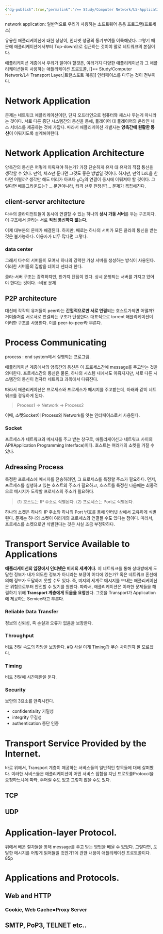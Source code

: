 ```yaml
---
{"dg-publish":true,"permalink":"/== Study/Computer Network/L5-Application Layer./","created":"2023-12-14T17:07:08.000+09:00","updated":"2025-01-14T15:33:44.000+09:00"}
---
```


network application: 일반적으로 우리가 사용하는 소프트웨어 응용  프로그램(프로세스)

유용한 애플리케이션에 대한 상상이, 인터넷 성공의 동기부여를 이룩해냈다.
그렇기 때문에 애플리케이션에서부터 Top-down으로 접근하는 것이야 말로 네트워크의 본질이다.

애플리케이션 계층에서 우리가 알아야 할것은, 여러가지 다양한 애플리케이션과 그 애플리케이션들이 사용하는 애플리케이션 프로토콜, [[== Study/Computer Network/L4-Transport Layer.\|트랜스포트 계층]] 인터페이스를 다루는 것이 전부이다.

# Network Application
문제는 네트워크 애플리케이션이란, 단지 오프라인으로 컴퓨터와 체스나 두는게 아니라는 것이다.
서로 다른 종단 시스템간의 통신을 통해, 플레이어 대 플레이어의  온라인 체스 서비스를 제공하는 것에 가깝다. 따라서 애플리케이션 개발자는 **양측간에 원활한 통신**이 이뤄지도록 설계해야한다.

# Network Application Architecture
양측간의 통신은 어떻게 이뤄져야 하는가?
가장 단순하게 유저 대 유저의 직접 통신을 생각할 수 있다. 만약, 체스만 둔다면 그것도 좋은 방법일 것이다. 하지만, 만약 LoL을 한다면 어떨까?
생각만 해도 머리가 아프다 ${}_5C_2$의 연결이 동시에 이뤄져야 할 것이다. 그렇다면 배틀그라운드는? ... 뿐만아니라, 타격 선후 판정은?... 문제가 복잡해진다.

## client-server architecture
다수의 클라이언트들이 동시에 연결할 수 있는 하나의 **상시 가동 서버**를 두는 구조이다.
이 구조에서 클라는 서로 **직접 통신하지 않는다.**

이제 대부분의 문제가 해결된다. 하지만, 때로는 하나의 서버가 모든 클라의 통신을 받는 것은 불가능하다. 이용자가 너무 많다면 그렇다.

### data center
그래서 다수의 서버들이 모여서 하나의 강력한 가상 서버를 생성하는 방식이 사용된다. 이러한 서버들의 집합을 데이터 센터라 한다.

클라-서버 구조는 강력하지만, 한가지 단점이 있다. 상시 운행되는 서버를 가지고 있어야 한다는 것이다. -비용 문제

## P2P architecture
대신에 각각의 유저들이 peer라는 **간헐적으로만 서로 연결**되는 호스트가되면 어떨까? 거미줄처럼 서로서로 연결되는 구조가 탄생한다. 대표적으로 torrent 애플리케이션이 이러한 구조를 사용한다. 이를 peer-to-peer라 부른다.

# Process Communicating
process : end system에서 실행되는 프로그램.

애플리케이션 계층에서의 양측간의 통신은 이 프로세스간에 message를 주고받는 것을 의미한다.
프로세스간의 통신은 물론, 하나의 시스템 내에서도 이뤄지지만, 서로 다른 시스템간의 통신이 컴퓨터 네트워크 과목에서 다뤄진다.

따라서 애플리케이션은 프로세스와 프로세스가 메시지를 주고받는데, 아래와 같이 네트워크를 경유하게 된다.
>Process1 -> Network -> Process2

이때, 소켓Socket이 Process와 Network를 잇는 인터페이스로서 사용된다.
### Socket
프로세스가 네트워크와 메시지를 주고 받는 창구로,
애플리케이션과 네트워크 사이의 API(Application Programming Interface)이다.
호스트는 여러개의 소켓을 가질 수 있다.

## Adressing Process
특정한 프로세스에 메시지를 전송하려면, 그 프로세스를 특정할 주소가 필요하다.
먼저, 프로세스를 실행하고 있는 호스트의 주소가 필요하고, 호스트를 특정한 다음에는 최종적으로 메시지가 도착할 프로세스의 주소가 필요하다.

>(1) 호스트는 IP 주소로 식별된다.
>(2) 프로세스는 Port로 식별된다.

하나의 소켓은 하나의 IP 주소와 하나의 Port 번호를 통해 인터넷 상에서 고유하게 식별된다.
문제는 하나의 소켓이 여러개의 프로세스와 연결될 수도 있다는 점이다. 따라서, 프로세스를 소켓으로만 식별한다는 것은 사실 조금 부정확하다.

# Transport Service Available to Applications

**애플리케이션의 입장에서 인터넷은 미지의 세계이다.** 이 네트워크를 통해 상대방에게 도달한 정보가 내가 의도한 정보가 아니라는 보장이 어디에 있는가? 혹은 네트워크 혼선에 의해 정보가 도달하지 못할 수도 있다. 즉, 미지의 세계로 메시지를 보내는 애플리케이션은 위험으로부터 안전할 수 있기를 원한다.
따라서, 애플리케이션은 이러한 문제들을 해결하기 위해 **Transport 계층에게 도움을 요청**한다.
그것을 Transport가 Application에 제공하는 Service라고 부른다.

### Reliable Data Transfer
정보의 신뢰성, 즉 손실과 오류가 없음을 보장한다.

### Throughput
비트 전달 속도의 하방을 보장한다. #Q 사실 이게 Timing과 무슨 차이인지 잘 모르겠다.

### Timing
비트 전달에 시간제한을 둔다.

### Security
보안의 3요소를 만족시킨다.
- confidentiality 기밀성
- integrity 무결성
- authentication 종단 인증

# Transport Service Provided by the Internet.

바로 위에서, Transport 계층이 제공하는 서비스들의 일반적인 항목들에 대해 살펴봤다.
이러한 서비스들은 애플리케이션이 어떤 서비스 집합을 지닌 프로토콜Protocol을 요청하느냐에 따라, 주어질 수도 있고 그렇지 않을 수도 있다.

## TCP

## UDP

# Application-layer Protocol.

위에서 배운 절차들을 통해 message를 주고 받는 방법을 배울 수 있었다.
그렇다면, 도달한 메시지를 어떻게 읽어들일 것인가?에 관한 내용이 애플리케이션 프로토콜이다.
85p

# Applications and Protocols.

## Web and HTTP
### Cookie, Web Cache=Proxy Server

## SMTP, PoP3, TELNET etc..

